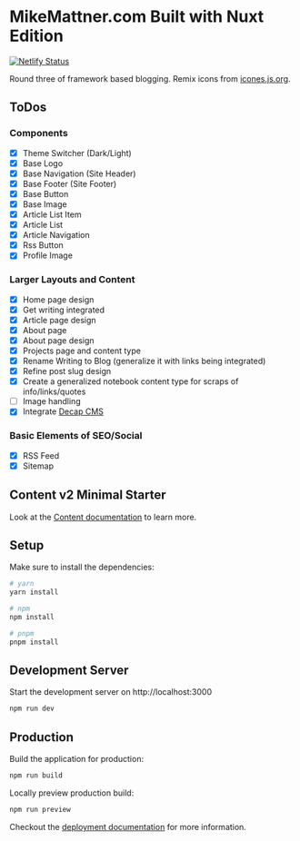 # MikeMattner.com Built with Nuxt Edition

[![Netlify Status](https://api.netlify.com/api/v1/badges/c59c68ee-fcf6-4d6e-af5d-9263f36ac533/deploy-status)](https://app.netlify.com/sites/lucid-torvalds-5270b3/deploys)

Round three of framework based blogging. Remix icons from [icones.js.org](https://icones.js.org/collection/all).

## ToDos

### Components

- [x] Theme Switcher (Dark/Light)
- [x] Base Logo
- [x] Base Navigation (Site Header)
- [x] Base Footer (Site Footer)
- [x] Base Button
- [x] Base Image
- [x] Article List Item
- [x] Article List
- [x] Article Navigation
- [x] Rss Button
- [x] Profile Image

### Larger Layouts and Content

- [x] Home page design
- [x] Get writing integrated
- [x] Article page design
- [x] About page
- [x] About page design
- [x] Projects page and content type
- [x] Rename Writing to Blog (generalize it with links being integrated)
- [x] Refine post slug design
- [x] Create a generalized notebook content type for scraps of info/links/quotes
- [ ] Image handling
- [x] Integrate [Decap CMS](https://decapcms.org/docs/nuxt/)

### Basic Elements of SEO/Social

- [x] RSS Feed
- [x] Sitemap

## Content v2 Minimal Starter

Look at the [Content documentation](https://content-v2.nuxtjs.org/) to learn more.

## Setup

Make sure to install the dependencies:

```bash
# yarn
yarn install

# npm
npm install

# pnpm
pnpm install
```

## Development Server

Start the development server on http://localhost:3000

```bash
npm run dev
```

## Production

Build the application for production:

```bash
npm run build
```

Locally preview production build:

```bash
npm run preview
```

Checkout the [deployment documentation](https://v3.nuxtjs.org/docs/deployment) for more information.
